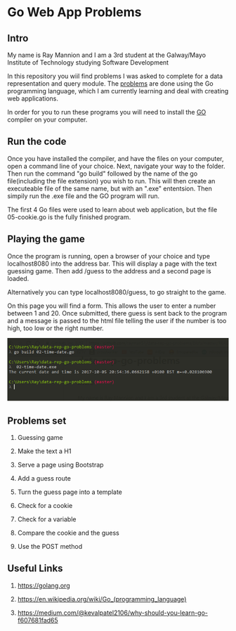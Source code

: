 # Go Web App Problems
## Intro

My name is Ray Mannion and I am a 3rd student at the Galway/Mayo Institute of Technology studying Software Development

In this repository you wiil find problems I was asked to complete for a data representation and query module.
The [problems](https://data-representation.github.io/problems/go-web-applications.html) are done using the Go programming language, which I am currently learning and deal with creating web applications.

In order for you to run these programs you will need to install the [GO](https://www.google.ie/?gws_rd=cr&dcr=0&ei=SQvUWejfHOaXgAaL3JeoBA)
compiler on your computer.
## Run the code
Once you have installed the compiler, and have the files on your computer, open a command line of your choice. Next, navigate your way to the folder. Then run the command "go build" followed by the name of the go file(including the file extension) you wish to run. This will then create an executeable file of the same name, but with an ".exe" ententsion. Then simpily run the .exe file and the GO program will run. 

The first 4 Go files were used to learn about web application, but the file 05-cookie.go is the fully finished program.
## Playing the game
Once the program is running, open a browser of your choice and type localhost8080 into the address bar. This will display a page with the text guessing game. Then add /guess to the address and a second page is loaded.

Alternatively you can type localhost8080/guess, to go straight to the game.

On this page you will find a form. This allows the user to enter a number between 1 and 20. Once submitted, there guess is sent back to the program and a message is passed to the html file telling the user if the number is too high, too low or the right number.

![alt tag](https://github.com/rayman51/data-rep-go-problems/blob/master/images/goCap.PNG)

## Problems set
1. Guessing game

2. Make the text a H1

3. Serve a page using Bootstrap

4. Add a guess route

4. Turn the guess page into a template

5. Check for a cookie

6. Check for a variable

7. Compare the cookie and the guess

8. Use the POST method


## Useful Links

1. https://golang.org

2. https://en.wikipedia.org/wiki/Go_(programming_language)

3. https://medium.com/@kevalpatel2106/why-should-you-learn-go-f607681fad65






